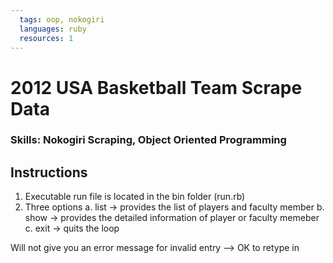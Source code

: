 ```yaml
---
  tags: oop, nokogiri
  languages: ruby
  resources: 1
---
```



# 2012 USA Basketball Team Scrape Data

### Skills: Nokogiri Scraping, Object Oriented Programming

## Instructions
1. Executable run file is located in the bin folder (run.rb)
2. Three options 
a. list -> provides the list of players and faculty member
b. show -> provides the detailed information of player or faculty memeber
c. exit -> quits the loop

Will not give you an error message for invalid entry --> OK to retype in



